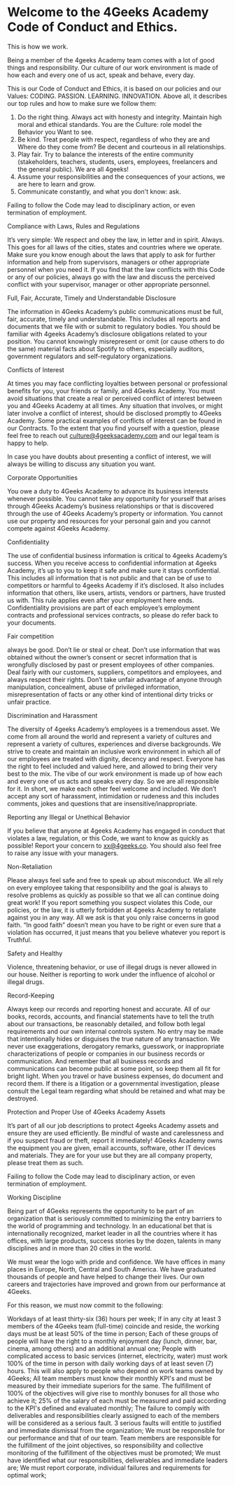 
# Welcome to the 4Geeks Academy Code of Conduct and Ethics. 

This is how we work.

Being a member of the 4geeks Academy team comes with a lot of good things and responsibility. Our culture of our work environment is made of how each and every one of us act, speak and behave, every day.

This is our Code of Conduct and Ethics, it is based on our policies and our
Values: CODING. PASSION. LEARNING. INNOVATION. Above all, it describes
our top rules and how to make sure we follow them:

1. Do the right thing. Always act with honesty and integrity. Maintain high moral and ethical standards. You are the Culture: role model the Behavior you Want to see.
2. Be kind. Treat people with respect, regardless of who they are and Where do they come from? Be decent and courteous in all relationships. 
3. Play fair. Try to balance the interests of the entire community (stakeholders, teachers, students, users, employees, freelancers and the general public). We are all 4geeks!
4. Assume your responsibilities and the consequences of your actions, we are here to learn and grow.
5. Communicate constantly, and what you don't know: ask.

Failing to follow the Code may lead to disciplinary action, or even termination of
employment.

Compliance with Laws, Rules and Regulations

It’s very simple: We respect and obey the law, in letter and in spirit. Always.
This goes for all laws of the cities, states and countries where we operate. Make sure
you know enough about the laws that apply to ask for further information and help from
supervisors, managers or other appropriate personnel when you need it.
If you find that the law conflicts with this Code or any of our policies, always go with the
law and discuss the perceived conflict with your supervisor, manager or other
appropriate personnel.



Full, Fair, Accurate, Timely and Understandable Disclosure

The information in 4Geeks Academy’s public communications must be full, fair, accurate, timely
and understandable. This includes all reports and documents that we file with or submit
to regulatory bodies. You should be familiar with 4geeks Academy’s disclosure obligations related
to your position. You cannot knowingly misrepresent or omit (or cause others to do the
same) material facts about Spotify to others, especially auditors, government regulators
and self-regulatory organizations.

Conflicts of Interest

At times you may face conflicting loyalties between personal or professional benefits for you, your friends or family, and 4Geeks Academy. You must avoid situations that create a real or perceived conflict of interest between you and 4Geeks Academy at all times. Any situation that involves, or might later involve a conflict of interest, should be disclosed promptly to 4Geeks Academy. Some practical examples of conflicts of interest can be found in our Contracts. To the extent that you find yourself with a question, please feel free to reach out culture@4geeksacademy.com and our legal team is happy to help. 

In case you have doubts about presenting a conflict of interest, we will always be willing to discuss any situation you want.

Corporate Opportunities

You owe a duty to 4Geeks Academy to advance its business interests whenever possible. You
cannot take any opportunity for yourself that arises through 4Geeks Academy’s business
relationships or that is discovered through the use of 4Geeks Academy’s property or information. You cannot use our property and resources for your personal gain and you cannot compete
against 4Geeks Academy. 

Confidentiality

The use of confidential business information is critical to 4geeks Academy’s success. When you
receive access to confidential information at 4geeks Academy, it’s up to you to keep it safe and
make sure it stays confidential. This includes all information that is not public and that
can be of use to competitors or harmful to 4geeks Academy if it’s disclosed. It also includes
information that others, like users, artists, vendors or partners, have trusted us with.
This rule applies even after your employment here ends. Confidentiality provisions are
part of each employee’s employment contracts and professional services contracts, so please do refer back to your documents.

Fair competition

always be good. Don’t lie or steal or cheat. Don’t use information that was obtained
without the owner’s consent or secret information that is wrongfully disclosed by past or
present employees of other companies. Deal fairly with our customers, suppliers,
competitors and employees, and always respect their rights. Don’t take unfair 
advantage of anyone through manipulation, concealment, abuse of privileged
information, misrepresentation of facts or any other kind of intentional dirty tricks or
unfair practice. 


Discrimination and Harassment

The diversity of 4geeks Academy’s employees is a tremendous asset. We come from all around
the world and represent a variety of cultures and represent a variety of cultures,
experiences and diverse backgrounds. We strive to create and maintain an inclusive
work environment in which all of our employees are treated with dignity, decency and
respect. Everyone has the right to feel included and valued here, and allowed to bring
their very best to the mix.
The vibe of our work environment is made up of how each and every one of us acts and
speaks every day. So we are all responsible for it. In short, we make each other feel
welcome and included. We don’t accept any sort of harassment, intimidation or
rudeness and this includes comments, jokes and questions that are insensitive/inappropriate.


Reporting any Illegal or Unethical Behavior

If you believe that anyone at 4geeks Academy has engaged in conduct that violates a law,
regulation, or this Code, we want to know as quickly as possible! Report your concern to
xx@4geeks.co. You should also feel free to raise any issue with your managers.

Non-Retaliation

Please always feel safe and free to speak up about misconduct. We all rely on every
employee taking that responsibility and the goal is always to resolve problems as
quickly as possible so that we all can continue doing great work!
If you report something you suspect violates this Code, our policies, or the law, it is
utterly forbidden at 4geeks Academy to retaliate against you in any way. All we ask is that you only raise concerns in good faith. “In good faith” doesn’t mean you have to be right or even
sure that a violation has occurred, it just means that you believe whatever you report is
Truthful.

Safety and Healthy

Violence, threatening behavior, or use of illegal drugs is never allowed in our house.
Neither is reporting to work under the influence of alcohol or illegal drugs. 

Record-Keeping 

Always keep our records and reporting honest and accurate. All of our books, records, accounts, and financial statements have to tell the truth about our transactions, be reasonably detailed, and follow both legal requirements and our own internal controls system. No entry may be made that intentionally hides or disguises the true nature of any transaction. We never use exaggerations, derogatory remarks, guesswork, or inappropriate characterizations of people or companies in our business records or communication. And remember that all business records and communications can become public at some point, so keep them all fit for bright light. When you travel or have business expenses, do document and record them. If there is a litigation or a governmental investigation, please consult the Legal team regarding what should be retained and what may be destroyed. 


Protection and Proper Use of 4Geeks Academy Assets

It’s part of all our job descriptions to protect 4geeks Academy assets and ensure they are used
efficiently. Be mindful of waste and carelessness and if you suspect fraud or theft, report
it immediately! 4Geeks Academy owns the equipment you are given, email accounts, software, other IT devices and materials. They are for your use but they are all company property, please treat them as such.

Failing to follow the Code may lead to disciplinary action, or even termination of
employment.

Working Discipline

Being part of 4Geeks represents the opportunity to be part of an organization that is seriously committed to minimizing the entry barriers to the world of programming and technology. In an educational bet that is internationally recognized, market leader in all the countries where it has offices, with large products, success stories by the dozen, talents in many disciplines and in more than 20 cities in the world.

We must wear the logo with pride and confidence. We have offices in many places in Europe, North, Central and South America. We have graduated thousands of people and have helped to change their lives. Our own careers and trajectories have improved and grown from our performance at 4Geeks.

For this reason, we must now commit to the following:

Workdays of at least thirty-six (36) hours per week;
If in any city at least 3 members of the 4Geeks team (full-time) coincide and reside, the working days must be at least 50% of the time in person;
Each of these groups of people will have the right to a monthly enjoyment day (lunch, dinner, bar, cinema, among others) and an additional annual one;
People with complicated access to basic services (internet, electricity, water) must work 100% of the time in person with daily working days of at least seven (7) hours. This will also apply to people who depend on work teams owned by 4Geeks;
All team members must know their monthly KPI's and must be measured by their immediate superiors for the same. The fulfillment of 100% of the objectives will give rise to monthly bonuses for all those who achieve it;
25% of the salary of each must be measured and paid according to the KPI's defined and evaluated monthly;
The failure to comply with deliverables and responsibilities clearly assigned to each of the members will be considered as a serious fault. 3 serious faults will entitle to justified and immediate dismissal from the organization;
We must be responsible for our performance and that of our team. Team members are responsible for the fulfillment of the joint objectives, so responsibility and collective monitoring of the fulfillment of the objectives must be promoted;
We must have identified what our responsibilities, deliverables and immediate leaders are;
We must report corporate, individual failures and requirements for optimal work;









